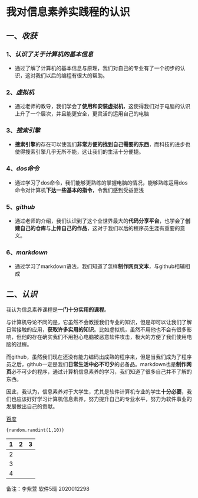 #                          我对信息素养实践程的认识

## 一、*收获*

### 1、*认识了关于计算机的基本信息* 

- 通过了解了计算机的基本信息与原理，我们对自己的专业有了一个初步的认识，这对我们以后的编程有很大的帮助。

### 2、*虚拟机*

- 通过老师的教导，我们学会了**使用和安装虚拟机**，这使得我们对于电脑的认识上升了一个层次，并且能更安全，更灵活的运用自己的电脑

### 3、*搜索引擎*

- **搜索引擎**的存在可以使我们**非常方便的找到自己需要的东西**，而科技的进步也使得搜索引擎几乎无所不能，这让我们的生活十分便捷。

### 4、*dos命令*

- 通过学习了dos命令，我们能够更熟练的掌握电脑的情况，能够熟练运用dos命令对计算机**下达一些基本的指令**，令我们感到受益匪浅

### 5、*github*

- 通过老师的介绍，我们认识到了这个全世界最大的**代码分享平台**，也学会了**创建自己的仓库**与**上传自己的作品**，这对于我们以后的程序员生涯有重要的意义。

### 6、*markdown*

- 通过学习了markdown语法，我们知道了怎样**制作网页文本**，与github相辅相成

## 二、*认识*

我认为信息素养课程是**一门十分实用的课程**。

与计算机导论不同的是，它虽然不会教授我们专业的知识，但是却可以让我们了解日常接触的应用，**获取许多实用的知识**。比如虚拟机，虽然不用他也不会有很多影响，但他的存在确实我们不用担心电脑被恶意软件攻击，极大的方便了我们使用电脑的过程。

而github，虽然我们现在还没有能力编码出成熟的程序来，但是当我们成为了程序员之后，github一定是我们**日常生活中必不可少**的必备品。markdown也是**制作网页**必不可少的程序，通过计算机信息素养的学习，我们知道了很多自己并不了解的东西。

因此，我认为，信息素养对于大学生，尤其是软件计算机专业的学生**十分必要**，我们也应该好好学习计算机信息素养，努力提升自己的专业水平，努力为软件事业的发展做出自己的贡献。

[百度](https://www.baidu.com) 

```
{random.randint(1,10)}
```

| 1    | 2    | 3    |
| ---- | ---- | ---- |
| 2    |      |      |
| 3    |      |      |
| 4    |      |      |

备注：李紫萱 软件5班 2020012298

